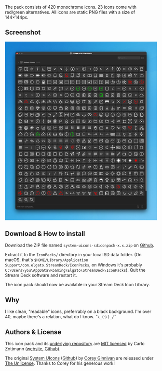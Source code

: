 The pack consists of 420 monochrome icons. 23 icons come with red/green
alternatives. All icons are static PNG files with a size of 144×144px.

## Screenshot

![Screenshot of v1.1](./img/screenshot-1.1.png)

## Download & How to install

Download the ZIP file named `system-uicons-sdiconpack-x.x.zip` on
[Github](https://github.com/carlo/streamdeck-iconpack-system-uicons/releases/latest).

Extract it to the `IconPacks/` directory in your local SD data folder. (On
macOS, that's `$HOME/Library/Application Support/com.elgato.StreamDeck/IconPacks`,
on Windows it's probably `C:\Users\you\AppData\Roaming\Elgato\StreamDeck\IconPacks`).
Quit the Stream Deck software and restart it.

The icon pack should now be available in your Stream Deck Icon Library.

## Why

I like clean, "readable" icons, preferrably on a black background. I'm over 40,
maybe there's a relation, what do I know. `¯\_(ツ)_/¯`

## Authors & License

This icon pack and its [underlying repository](https://github.com/carlo/streamdeck-iconpack-system-uicons)
are [MIT licensed](https://github.com/carlo/streamdeck-iconpack-system-uicons/blob/main/LICENSE.md)
by Carlo Zottmann ([website](https://zottmann.org),
[Github](https://github.com/carlo)).

The original [System UIcons](https://systemuicons.com/)
([Github](https://github.com/CoreyGinnivan/system-uicons)) by
[Corey Ginnivan](https://corey.ginnivan.net/) are released under
[The Unlicense](https://github.com/CoreyGinnivan/system-uicons/blob/master/LICENSE).
Thanks to Corey for his generous work!
